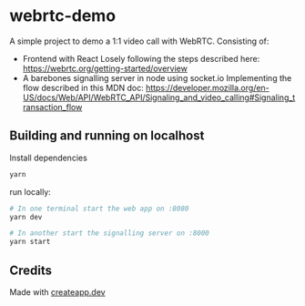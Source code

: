 # webrtc-demo

A simple project to demo a 1:1 video call with WebRTC.
Consisting of:

- Frontend with React
  Losely following the steps described here: https://webrtc.org/getting-started/overview
- A barebones signalling server in node using socket.io
  Implementing the flow described in this MDN doc: https://developer.mozilla.org/en-US/docs/Web/API/WebRTC_API/Signaling_and_video_calling#Signaling_transaction_flow

## Building and running on localhost

Install dependencies

```sh
yarn
```

run locally:

```sh
# In one terminal start the web app on :8080
yarn dev
```

```sh
# In another start the signalling server on :8000
yarn start
```

## Credits

Made with [createapp.dev](https://createapp.dev/)
